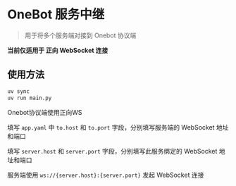 # OneBot 服务中继

> 用于将多个服务端对接到 Onebot 协议端

**当前仅适用于 正向 WebSocket 连接**

## 使用方法

```bash
uv sync
uv run main.py
```

Onebot协议端使用正向WS

填写 `app.yaml` 中 `to.host` 和 `to.port` 字段，分别填写服务端的 WebSocket 地址和端口

填写 `server.host` 和 `server.port` 字段，分别填写此服务绑定的 WebSocket 地址和端口

服务端使用 `ws://{server.host}:{server.port}` 发起 WebSocket 连接
